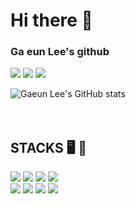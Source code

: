 
<h1>Hi there 👋</h1>
<h3>Ga eun Lee's github</h3>
	
<a href="https://www.instagram.com/biniru_bongdari_jong2/" target="_blank"><img src="https://img.shields.io/badge/Instagram-E4405F?style=for-the-badge&logo=Instagram&logoColor=white"></a>
<a href="https://velog.io/@hying" target="_blank"><img src="https://img.shields.io/badge/Velog-20C997?style=for-the-badge&logo=Velog&logoColor=white"></a>
<a href="https://generated-silence-3bf.notion.site/Ga-eun-Lee-db5937393afa4fd1804f545bbc4e6913" target="_blank"><img src="https://img.shields.io/badge/Notion-000000?style=for-the-badge&logo=Notion&logoColor=white"></a>

![Gaeun Lee's GitHub stats](https://github-readme-stats.vercel.app/api?username=hmyo2853&show_icons=true)
<br />
<br />
<br />
<div>
<h2>STACKS 🖥️ 🔧</h2>
  <img src="https://img.shields.io/badge/html5-E34F26?style=for-the-badge&logo=html5&logoColor=white">
  <img src="https://img.shields.io/badge/css-1572B6?style=for-the-badge&logo=css3&logoColor=white">
  <img src="https://img.shields.io/badge/javascript-F7DF1E?style=for-the-badge&logo=javascript&logoColor=black">
  <img src="https://img.shields.io/badge/TypeScript-3178C6?style=for-the-badge&logo=TypeScript&logoColor=white">
<br/>
  <img src="https://img.shields.io/badge/python-3776AB?style=for-the-badge&logo=python&logoColor=white">
  <img src="https://img.shields.io/badge/react-61DAFB?style=for-the-badge&logo=react&logoColor=black">
  <img src="https://img.shields.io/badge/github-181717?style=for-the-badge&logo=github&logoColor=white">
  <img src="https://img.shields.io/badge/git-F05032?style=for-the-badge&logo=git&logoColor=white">
</div>
